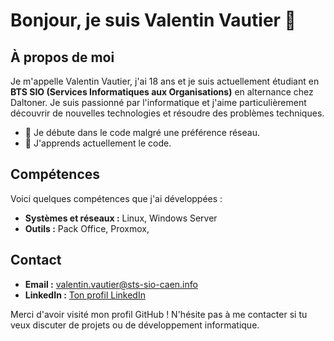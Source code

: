 # Bonjour, je suis Valentin Vautier 👋

## À propos de moi

Je m'appelle Valentin Vautier, j'ai 18 ans et je suis actuellement étudiant en **BTS SIO (Services Informatiques aux Organisations)** en alternance chez Daltoner. Je suis passionné par l'informatique et j'aime particulièrement découvrir de nouvelles technologies et résoudre des problèmes techniques.

- 🔭 Je débute dans le code malgré une préférence réseau.
- 🌱 J'apprends actuellement le code.

## Compétences

Voici quelques compétences que j'ai développées :

- **Systèmes et réseaux :** Linux, Windows Server
- **Outils :** Pack Office, Proxmox, 


## Contact

- **Email :** valentin.vautier@sts-sio-caen.info
- **LinkedIn :** [Ton profil LinkedIn]([https://www.linkedin.com/in/valentin-vautier](https://www.linkedin.com/feed/?trk=guest_homepage-basic_nav-header-signin))


Merci d'avoir visité mon profil GitHub ! N'hésite pas à me contacter si tu veux discuter de projets ou de développement informatique.
